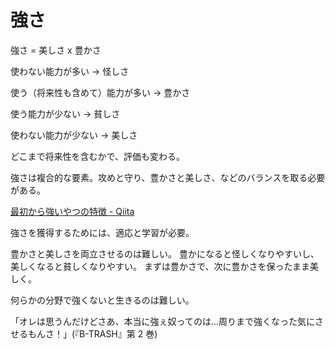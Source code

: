 # 強さ

強さ = 美しさ x 豊かさ

使わない能力が多い → 怪しさ

使う（将来性も含めて）能力が多い → 豊かさ

使う能力が少ない → 貧しさ

使わない能力が少ない → 美しさ

どこまで将来性を含むかで、評価も変わる。

強さは複合的な要素。攻めと守り、豊かさと美しさ、などのバランスを取る必要がある。

[最初から強いやつの特徴 - Qiita](https://qiita.com/zamis/items/703bfcea027a70c1cec6)

強さを獲得するためには、適応と学習が必要。

豊かさと美しさを両立させるのは難しい。
豊かになると怪しくなりやすいし、美しくなると貧しくなりやすい。
まずは豊かさで、次に豊かさを保ったまま美しく。

何らかの分野で強くないと生きるのは難しい。

「オレは思うんだけどさあ、本当に強ぇ奴ってのは…周りまで強くなった気にさせるもんさ！」(『B-TRASH』第 2 巻)
